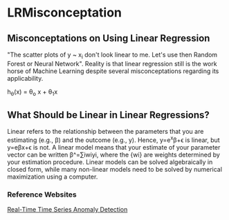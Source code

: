 # LRMisconceptation

## Misconceptations on Using Linear Regression

"The scatter plots of y ~ x<sub>i</sub> don't look linear to me. Let's use then Random Forest or Neural Network". Reality is that linear regression still is the work horse of Machine Learning despite several misconceptations regarding its applicability. 

h<sub>&theta;</sub>(x) = &theta;<sub>o</sub> x + &theta;<sub>1</sub>x

## What Should be Linear in Linear Regressions?

Linear refers to the relationship between the parameters that you are estimating (e.g., β) and the outcome (e.g., y). Hence, y=e<sup>x</sup>β+ϵ is linear, but y=eβx+ϵ is not. A linear model means that your estimate of your parameter vector can be written β^=∑iwiyi, where the {wi} are weights determined by your estimation procedure. Linear models can be solved algebraically in closed form, while many non-linear models need to be solved by numerical maximization using a computer.

### Reference Websites

[Real-Time Time Series Anomaly Detection](https://towardsdatascience.com/real-time-time-series-anomaly-detection-981cf1e1ca13)
